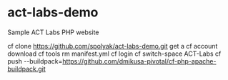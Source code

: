 act-labs-demo
=============

Sample ACT Labs PHP website

cf clone https://github.com/spolyak/act-labs-demo.git
get a cf account
download cf tools
rm manifest.yml
cf login
cf switch-space ACT-Labs
cf push --buildpack=https://github.com/dmikusa-pivotal/cf-php-apache-buildpack.git